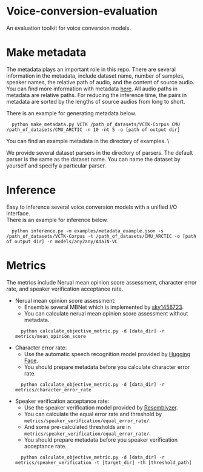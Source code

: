 # Voice-conversion-evaluation
An evaluation toolkit for voice conversion models.

# Make metadata
The metadata plays an important role in this repo. There are several information in the metadata, include dataset name, number of samples, speaker names, the relative path of audio, and the content of source audio. You can find more information with metadata [here](). All audio paths in metadata are relative paths. For reducing the inference time, the pairs in metadata are sorted by the lengths of source audios from long to short.

There is an example for generating metadata below.
```
  python make_metadata.py VCTK /path_of_datasets/VCTK-Corpus CMU /path_of_datasets/CMU_ARCTIC -n 10 -nt 5 -o [path of output dir]
```
You can find an example metadata in the directory of examples. \

We provide several dataset parsers in the directory of parsers. The default parser is the same as the dataset name. You can name the dataset by yourself and specify a particular parser.

# Inference
Easy to inference several voice conversion models with  a unified I/O interface. \
There is an example for inference below.
```
  python inference.py -m examples/metadata_example.json -s /path_of_datasets/VCTK-Corpus -t /path_of_datasets/CMU_ARCTIC -o [path of output dir] -r models/any2any/AdaIN-VC
```

# Metrics
The metrics include Nerual mean opinion score assessment, character error rate, and speaker verification acceptance rate.
- Nerual mean opinion score assessment:
  - Ensemble several MBNet which is implemented by [sky1456723](https://github.com/sky1456723/Pytorch-MBNet).
  - You can calculate nerual mean opinion score assessment without metadata.
  ```
    python calculate_objective_metric.py -d [data_dir] -r metrics/mean_opinion_score
  ```
- Character error rate:
  - Use the automatic speech recognition model provided by [Hugging Face](https://huggingface.co/facebook/wav2vec2-large-960h-lv60-self).
  - You should prepare metadata before you calculate character error rate.
  ```
    python calculate_objective_metric.py -d [data_dir] -r metrics/character_error_rate
  ```
- Speaker verification acceptance rate:
  - Use the speaker verification model provided by [Resemblyzer](https://github.com/resemble-ai/Resemblyzer).
  - You can calculate the equal error rate and threshold by ```metrics/speaker_verification/equal_error_rate/```.
  - And some pre-calculated thresholds are in ``` metrics/speaker_verification/equal_error_rate/```.
  - You should prepare metadata before you speaker verification acceptance rate.
  ```
    python calculate_objective_metric.py -d [data_dir] -r metrics/speaker_verification -t [target_dir] -th [threshold_path]
  ```
